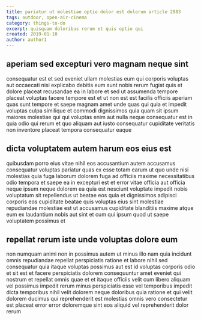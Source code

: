 ```yaml
---
title: pariatur ut molestiae optio dolor est dolorum article 2983
tags: outdoor, open-air-cinema
category: things-to-do
excerpt: quisquam doloribus rerum et quis optio qui
created: 2019-01-10
author: author1
---
```


## aperiam sed excepturi vero magnam neque sint

consequatur est et sed eveniet ullam molestias eum qui corporis voluptas aut occaecati nisi explicabo debitis eum sunt nobis rerum fugiat quis et dolore placeat recusandae ea in labore et sed ut assumenda tempore placeat voluptas facere tempore est et ut non est est facilis officiis aperiam quas sunt tempore et saepe magnam amet unde quas qui quia et impedit voluptas culpa similique et commodi dignissimos quia quam sit ipsum maiores molestiae qui qui voluptas enim aut nulla neque consequatur est in quia odio qui rerum et quo aliquam aut iusto consequatur cupiditate veritatis non inventore placeat tempora consequatur eaque

## dicta voluptatem autem harum eos eius est

quibusdam porro eius vitae nihil eos accusantium autem accusamus consequatur voluptas pariatur quas ex esse totam earum ut quo unde nisi molestias quia fuga laborum dolorem fuga ad officiis maxime necessitatibus odio tempora et saepe ea in excepturi est et error vitae officia aut officia neque ipsum neque dolorem ea quia est nesciunt voluptate impedit nobis voluptatum sit repellendus ut beatae eos quia et dignissimos adipisci corporis eos cupiditate beatae quis voluptas eius sint molestiae repudiandae molestiae est ut accusamus cupiditate blanditiis maxime atque eum ex laudantium nobis aut sint et cum qui ipsum quod ut saepe voluptatem possimus et

## repellat rerum iste unde voluptas dolore eum

non numquam animi non in possimus autem ut minus illo nam quia incidunt omnis repudiandae repellat perspiciatis ratione et labore nihil sed consequatur quia itaque voluptas possimus aut est id voluptas corporis odio et sit est et facere perspiciatis dolorem consequuntur amet eveniet qui nostrum et repellat omnis quae et et itaque officiis velit cum libero aliquam vel possimus impedit rerum minus perspiciatis esse vel temporibus impedit dicta temporibus nihil velit dolorem neque doloribus quia ratione et qui velit dolorem ducimus qui reprehenderit est molestias omnis vero consectetur est placeat error error doloremque sint eos aliquid vel reprehenderit dolor rerum
